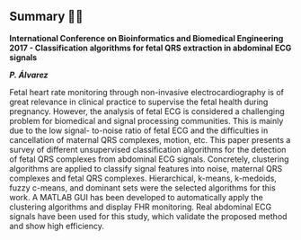 
## Summary 👨‍💻

**International Conference on Bioinformatics and Biomedical Engineering 2017 - Classification algorithms for fetal QRS extraction in abdominal ECG signals**

***P. Álvarez***

Fetal heart rate monitoring through non-invasive electrocardiography is of great relevance in clinical practice to supervise the fetal health during pregnancy. However, the analysis of fetal ECG is considered a challenging problem for biomedical and signal processing communities. This is mainly due to the low signal- to-noise ratio of fetal ECG and the difficulties in cancellation of maternal QRS complexes, motion, etc. This paper presents a survey of different unsupervised classification algorithms for the detection of fetal QRS complexes from abdominal ECG signals. Concretely, clustering algorithms are applied to classify signal features into noise, maternal QRS complexes and fetal QRS complexes. Hierarchical, k-means, k-medoids, fuzzy c-means, and dominant sets were the selected algorithms for this work. A MATLAB GUI has been developed to automatically apply the clustering algorithms and display FHR monitoring. Real abdominal ECG signals have been used for this study, which validate the proposed method and show high efficiency.
